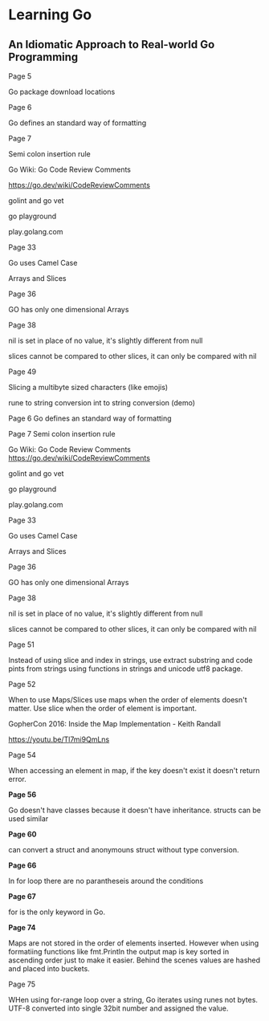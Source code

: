 # Learning Go
## An Idiomatic Approach to Real-world Go Programming

Page 5

Go package download locations

Page 6

Go defines an standard way of formatting

Page 7

Semi colon insertion rule

Go Wiki: Go Code Review Comments

https://go.dev/wiki/CodeReviewComments

golint and go vet

go playground

play.golang.com

Page 33

Go uses Camel Case

Arrays and Slices

Page 36

GO has only one dimensional Arrays

Page 38

nil is set in place of no value, it's slightly different from null

slices cannot be compared to other slices, it can only be compared with nil

Page 49

Slicing a multibyte sized characters (like emojis)

rune to string conversion
int to string conversion (demo)

Page 6
Go defines an standard way of formatting

Page 7
Semi colon insertion rule

Go Wiki: Go Code Review Comments
https://go.dev/wiki/CodeReviewComments

golint and go vet

go playground

play.golang.com

Page 33

Go uses Camel Case

Arrays and Slices

Page 36

GO has only one dimensional Arrays

Page 38

nil is set in place of no value, it's slightly different from null

slices cannot be compared to other slices, it can only be compared with nil

Page 51

Instead of using slice and index in strings, use extract substring and code pints from strings using functions in strings and unicode utf8 package.

Page 52

When to use Maps/Slices
use maps when the order of elements doesn't matter. Use slice when the order of element is important.

GopherCon 2016: Inside the Map Implementation - Keith Randall

https://youtu.be/Tl7mi9QmLns

Page 54

When accessing an element in map, if the key doesn't exist it doesn't return error.

**Page 56**

Go doesn't have classes because it doesn't have inheritance. structs can be used similar

**Page 60**

can convert a struct and anonymouns struct without type conversion.

 **Page 66**

 In for loop there are no parantheseis around the conditions

 **Page 67**

 for is the only keyword in Go.

 **Page 74**

Maps are not stored in the order of elements inserted. However when using formatiing functions like fmt.Println the output map is key sorted in ascending order just to make it easier. Behind the scenes values are hashed and placed into buckets.

Page 75

WHen using for-range loop over a string, Go iterates using runes not bytes. UTF-8 converted into single 32bit number and assigned the value.
 
